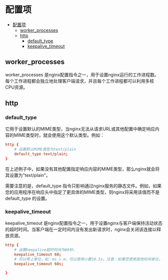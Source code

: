 # 配置项

- [配置项](#配置项)
  - [worker\_processes](#worker_processes)
  - [http](#http)
    - [default\_type](#default_type)
    - [keepalive\_timeout](#keepalive_timeout)

## worker_processes

worker_processes 是nginx配置指令之一，用于设置nginx运行的工作进程数。每个工作进程都会独立地处理客户端请求，并且每个工作进程都可以利用多核CPU资源。

## http

### default_type

它用于设置默认的MIME类型，当nginx无法从请求URL或其他配置中确定响应内容的MIME类型时，就会使用这个默认类型。例如：

```conf
http {
    # 设置默认MIME类型为text/plain
    default_type text/plain;
}
```

在上述例子中，如果没有其他配置指定响应内容的MIME类型，那么nginx就会将其设置为"text/plain"。

需要注意的是，default_type 指令只影响通过nginx服务的静态文件。例如，如果您的应用程序在响应头中指定了更具体的MIME类型，则nginx将采用该值而不是 default_type 的设置。

### keepalive_timeout

keepalive_timeout 是nginx配置指令之一，用于设置nginx与客户端保持活动状态的超时时间。当客户端在一定时间内没有发出新请求时，nginx会关闭该连接以释放资源。

```conf
http {
    # 设置keepalive超时时间为60秒，
    keepalive_timeout 60;
    # 可以带上单位，如：ms s m，可以使用小数10.5s。注意：如果您使用其他时间单位，则可能不支持小数值
    keepalive_timeout 60s;

}

```
